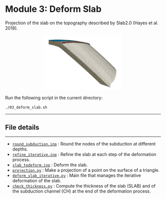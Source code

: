 # Module 3: Deform Slab

Projection of the slab on the topography described by Slab2.0 (Hayes et al. 2018).

<p align="center">
 <img src="../assets/step3.gif" alt="description" style="width:50%;">
</p>

Run the following script in the current directory:


```
./03_deform_slab.sh
```

---

## File details
---

- [`round_subduction.inp`](round_subduction.inp) : Round the nodes of the subduction at different depths.
- [`refine_iterative.inp`](refine_iterative.inp) : Refine the slab at each step of the deformation process.
- [`slab_todeform.inp`](slab_todeform.inp) : Deform the slab.
- [`projection.py`](projection.py) : Make a projection of a point on the surface of a triangle.
- [`deform_slab_iterative.py`](deform_slab_iterative.py) : Main file that manages the iterative deformation of the slab.
- [`check_thickness.py`](check_thickness.py) : Compute the thickness of the slab (SLAB) and of the subduction channel (CH) at the end of the deformation process.
